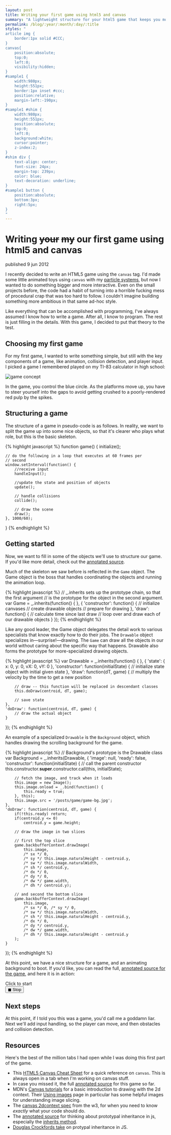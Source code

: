```yaml
---
layout: post
title: Writing your first game using html5 and canvas
summary: "A lightweight structure for your html5 game that keeps you moving fast"
permalink: /blog/:year/:month/:day/:title
styles: "
article img {
    border:1px solid #CCC;
}
canvas{
    position:absolute;
    top:0;
    left:0;
    visibility:hidden;
}
#sample1 {
    width:980px;
    height:551px;
    border:1px inset #ccc;
    position:relative;
    margin-left:-190px;
}
#sample1 #shim {
    width:980px;
    height:551px;
    position:absolute;
    top:0;
    left:0;
    background:white;
    cursor:pointer;
    z-index:2;
}
#shim div {
    text-align: center;
    font-size: 24px;
    margin-top: 239px;
    color: blue;
    text-decoration: underline;
}
#sample1 button {
    position:absolute;
    bottom:3px;
    right:5px;
}
"
---
```


# Writing <del>your</del> <del>my</del> our first game using html5 and canvas

<span class="pubdate">published 9 jun 2012</span>

I recently decided to write an HTML5 game using the `canvas` tag. I'd made some little animated toys using `canvas` 
with my [particle systems](/blog/2011/06/22/drawing-simple-particle-systems-with-html5-canvas-tag/),
but now I wanted to do something bigger and more interactive. Even on the small projects 
before, the code had a habit of turning into a horrible fucking mess of procedural crap 
that was too hard to follow. I couldn't imagine building something more ambitious in that 
same ad-hoc style.

Like everything that can be accomplished with programming, I've always assumed I know how
to write a game. After all, I know to program. The rest is just filling in the details. 
With this game, I decided to put that theory to the test. 

## Choosing my first game

For my first game, I wanted to write something simple, but still with the key components of
a game, like animation, collision detection, and player input. I picked a
game I remembered played on my TI-83 calculator in high school:

<div>
	<img src="/media/falling.mockup.jpeg" alt="game concept" />
</div>

In the game, you control the blue circle. As the platforms move up, you have to steer yourself
into the gaps to avoid getting crushed to a poorly-rendered red pulp by the spikes.

## Structuring a game

The structure of a game in pseudo-code is as follows. In reality, we want to split the 
game up into some nice objects, so that it's clearer who plays what role, but this is the 
basic skeleton.

{% highlight javascript %}
function game() {
    initialize();

    // do the following in a loop that executes at 60 frames per 
    // second
    window.setInterval(function() {
        //receive input 
        handleInput();

        //update the state and position of objects
        update();

        // handle collisions
        collide();

        // draw the scene
        draw();
    }, 1000/60);
}
{% endhighlight %}

## Getting started

Now, we want to fill in some of the objects we'll use to structure our game. If you'd like
more detail, check out the [annotated source](/posts/game/week1/docs/week1.html).

Much of the skeleton we saw before is reflected in the `Game` object. The Game object
is the boss that handles coordinating the objects and running the animation loop. 

{% highlight javascript %}
// _.inherits sets up the prototype chain, so that the first argument 
// is the prototype for the object in the second argument.
var Game = _.inherits(function() { }, {
    'constructor': function() {
        // initialize canvases
        // create drawable objects
        // prepare for drawing
    }, 
    'draw': function() {
        // calculate time since last draw
        // loop over and draw each of our drawable objects
    }
});
{% endhighlight %}

Like any good leader, the Game object delegates the detail work to various specialists
that know exactly how to do their jobs. The `Drawable` object specializes in—surprise!—drawing.
The `Game` can draw all the objects in our world without caring about the specific way that happens.
Drawable also forms the prototype for more-specialized drawing objects.

{% highlight javascript %}
var Drawable = _.inherits(function() { }, {
    'state': { x: 0, y: 0, vX: 0, vY: 0 },
    'constructor': function(initialState) {
        // initialize state object with initial given state
    },
    'draw': function(dT, game) {
        // multiply the velocity by the time to get a new position

        // draw -- this function will be replaced in descendant classes
        this.doDraw(centroid, dT, game);

        // save state
    },
    'doDraw': function(centroid, dT, game) {
        // draw the actual object
    }
});
{% endhighlight %}

An example of a specialized `Drawable` is the `Background` object, which handles drawing
the scrolling background for the game.

{% highlight javascript %}
// Background's prototype is the Drawable class
var Background = _.inherits(Drawable, {
    'image': null,
    'ready': false,
    'constructor': function(initialState) {
        // call the parent constructor
        this.constructor.__super__.constructor.call(this, initialState);

        // fetch the image, and track when it loads
        this.image = new Image();
        this.image.onload = _.bind(function() {
            this.ready = true;
        }, this);
        this.image.src = '/posts/game/game-bg.jpg';
    },
    'doDraw': function(centroid, dT, game) {
        if(!this.ready) return;
        if(centroid.y <= 0) 
            centroid.y = game.height;

        // draw the image in two slices

        // first the top slice
        game.backbufferContext.drawImage(
            this.image, 
            /* sx */ 0, 
            /* sy */ this.image.naturalHeight - centroid.y, 
            /* sw */ this.image.naturalWidth, 
            /* sh */ centroid.y, 
            /* dx */ 0, 
            /* dy */ 0, 
            /* dw */ game.width, 
            /* dh */ centroid.y);

        // and second the bottom slice 
        game.backbufferContext.drawImage(
            this.image, 
            /* sx */ 0, /* sy */ 0, 
            /* sw */ this.image.naturalWidth,
            /* sh */ this.image.naturalHeight - centroid.y, 
            /* dx */ 0,
            /* dy */ centroid.y,
            /* dw */ game.width,
            /* dh */ this.image.naturalHeight - centroid.y
        );
    }
});
{% endhighlight %}

At this point, we have a nice structure for a game, and an animating background to boot.
If you'd like, you can read the full, [annotated source for the game](/posts/game/week1/docs/week1.html), and here it 
is in action:


<div id="sample1">
    <div id="shim"> 
        <div>Click to start</div>
    </div>
    <canvas width="980" height="551">
    </canvas>
    <canvas width="980" height="551">
    </canvas>
    <button id="stop">◼ Stop</button>
</div>
<script src="https://cdnjs.cloudflare.com/ajax/libs/underscore.js/1.8.3/underscore-min.js"> </script>
<script src="/posts/game/week1/week1-util.js"> </script>
<script src="/posts/game/week1/week1.js"> </script>
<script>
    var game = new Game();
    document.getElementById('shim').onclick = function() {
        this.style.display = 'none';
        game.draw();
    };

    document.getElementById('stop').onclick = function() {
        game.stop = true;
    };
</script>

## Next steps

At this point, if I told you this was a game, you'd call me a goddamn liar. Next we'll add 
input handling, so the player can move, and then obstacles and collision detection.

## Resources

Here's the best of the million tabs I had open while I was doing this first part of the game.

- This [HTML5 Canvas Cheat Sheet](http://blog.nihilogic.dk/2009/02/html5-canvas-cheat-sheet.html) 
  for a quick reference on `canvas`. This is always open in a tab when I'm working on 
  canvas stuff.
- In case you missed it, the full [annotated source](/posts/game/week1/docs/week1.html) for this game so far.
- MDN's [Canvas tutorials](https://developer.mozilla.org/en/Canvas_tutorial) for a basic
  introduction to drawing with the 2d context. Their [Using images](https://developer.mozilla.org/en/Canvas_tutorial/Using_images) page
  in particular has some helpful images for understanding image slicing.
- The [canvas 2dcontext spec](http://www.w3.org/TR/2dcontext/) from the w3, for when you need 
  to know *exactly* what your code should do.
- The [annotated source](http://documentcloud.github.com/backbone/docs/backbone.html) for
  thinking about prototypal inheritance in js, especially the 
  [inherits method](http://documentcloud.github.com/backbone/docs/backbone.html#section-176).
- [Douglas Crockfords take](http://javascript.crockford.com/prototypal.html) on protypal
  inheritance in JS.
